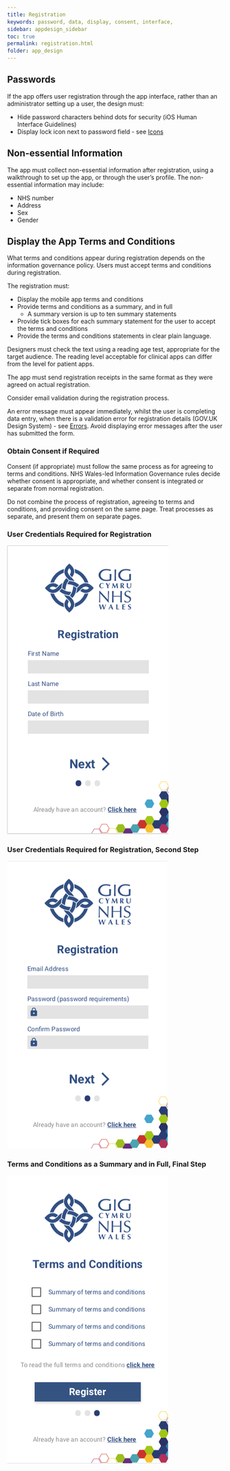 ```yaml
---
title: Registration
keywords: password, data, display, consent, interface,
sidebar: appdesign_sidebar
toc: true
permalink: registration.html
folder: app_design 
---
```


## Passwords

If the app offers user registration through the app interface, rather than an administrator setting up a user, the design must:
* Hide password characters behind dots for security (iOS Human Interface Guidelines)  
* Display lock icon next to password field - see [Icons](/icons.html)  

## Non-essential Information 

The app must collect non-essential information after registration, using a walkthrough to set up the app, or through the user’s profile. The non-essential information may include:  
* NHS number
* Address
* Sex 
* Gender

## Display the App Terms and Conditions  
What terms and conditions appear during registration depends on the information governance policy.  Users must accept terms and conditions during registration.

The registration must:
* Display the mobile app terms and conditions
* Provide terms and conditions as a summary, and in full
   * A summary version is up to ten summary statements
* Provide tick boxes for each summary statement for the user to accept the terms and conditions
* Provide the terms and conditions statements in clear plain language. 

Designers must check the text using a reading age test, appropriate for the target audience. The reading level acceptable for clinical apps can differ from the level for patient apps. 

The app must send registration receipts in the same format as they were agreed on actual registration.

Consider email validation during the registration process. 

An error message must appear immediately, whilst the user is completing data entry, when there is a validation error for registration details (GOV.UK Design System) - see [Errors](/errors.html). Avoid displaying error messages after the user has submitted the form.

### Obtain Consent if Required

Consent (if appropriate) must follow the same process as for agreeing to terms and conditions. NHS Wales-led Information Governance rules decide whether consent is appropriate, and whether consent is integrated or separate from normal registration.  

Do not combine the process of registration, agreeing to terms and conditions, and providing consent on the same page. Treat processes as separate, and present them on separate pages.  

### User Credentials Required for Registration

<img class="img-responsive img-thumbnail" src="/images/examples/design-standards-access-registration1.png">

### User Credentials Required for Registration, Second Step

<img class="img-responsive img-thumbnail" src="/images/examples/design-standards-access-registration2.png">

### Terms and Conditions as a Summary and in Full, Final Step 

<img class="img-responsive img-thumbnail" src="/images/examples/design-standards-access-registration3.png">